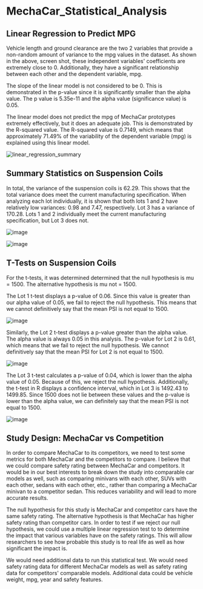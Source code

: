 # MechaCar_Statistical_Analysis

## Linear Regression to Predict MPG

Vehicle length and ground clearance are the two 2  variables that provide a non-random amount of variance to the mpg values in the dataset. As shown in the above, screen shot, these independent variables' coefficients are extremely close to 0. Additionally, they have a significant relationship between each other and the dependent variable, mpg.

The slope of the linear model is not considered to be 0. This is demonstrated in the p-value since it is significantly smaller than the alpha value. The p value is 5.35e-11 and the alpha value (significance value) is 0.05. 

The linear model does not predict the mpg of MechaCar prototypes extremely effectively, but it does an adequate job. This is demonstrated by the R-squared value. The R-squared value is 0.7149, which means that approximately 71.49% of the variability of the dependent variable (mpg) is explained using this linear model.  

![linear_regression_summary](https://user-images.githubusercontent.com/109561408/200986980-5ae1b3f2-bf07-4e6d-9cbc-e6535c4c4cbb.png)

## Summary Statistics on Suspension Coils

In total, the variance of the suspension coils is 62.29. This shows that the total variance does meet the current manufacturing specification. When analyzing each lot individually, it is shown that both lots 1 and 2 have relatively low variances: 0.98 and 7.47, respectively. Lot 3 has a variance of 170.28. Lots 1 and 2 individually meet the current manufacturing specification, but Lot 3 does not. 

![image](https://user-images.githubusercontent.com/109561408/200987046-4e17187b-f7ec-43b7-951d-e84632ff9486.png)

![image](https://user-images.githubusercontent.com/109561408/200987100-b3ee6e47-5e87-43fa-be67-47b560e1186d.png)

## T-Tests on Suspension Coils

For the t-tests, it was determined determined that the null hypothesis is mu = 1500. The alternative hypothesis is mu not = 1500. 

The Lot 1 t-test displays a p-value of 0.06. Since this value is greater than our alpha value of 0.05, we fail to reject the null hypothesis. This means that we cannot definitively say that the mean PSI is not equal to 1500. 

![image](https://user-images.githubusercontent.com/109561408/200987281-076a9f0c-3dc9-4278-aa6b-a0e9e97415bb.png)

Similarly, the Lot 2 t-test displays a p-value greater than the alpha value. The alpha value is always 0.05 in this analysis. The p-value for Lot 2 is 0.61, which means that we fail to reject the null hypothesis. We cannot definitively say that the mean PSI for Lot 2 is not equal to 1500.

![image](https://user-images.githubusercontent.com/109561408/200987333-865a0f82-444e-4504-bff8-9429e53449dd.png)

The Lot 3 t-test calculates a p-value of 0.04, which is lower than the alpha value of 0.05. Because of this, we reject the null hypothesis. Additionally, the t-test in R displays a confidence interval, which in Lot 3 is 1492.43 to 1499.85. Since 1500 does not lie between these values and the p-value is lower than the alpha value, we can definitely say that the mean PSI is not equal to 1500. 

![image](https://user-images.githubusercontent.com/109561408/200987377-f6647830-679e-4fab-9d72-51399aed7b1b.png)

## Study Design: MechaCar vs Competition

In order to compare MechaCar to its competitors, we need to test some metrics for both MechaCar and the competitors to compare. I believe that we could compare safety rating between MechaCar and competitors. It would be in our best interests to break down the study into comparable car models as well, such as comparing minivans with each other, SUVs with each other, sedans with each other, etc., rather than comparing a MechaCar minivan to a competitor sedan. This reduces variability and will lead to more accurate results.

The null hypothesis for this study is MechaCar and competitor cars have the same safety rating. The alternative hypothesis is that MechaCar has higher safety rating than competitor cars. In order to test if we reject our null hypothesis, we could use a multiple linear regression test to to determine the impact that various variables have on the safety ratings. This will allow researchers to see how probable this study is to real life as well as how significant the impact is. 

We would need additional data to run this statistical test. We would need safety rating data for different MechaCar models as well as safety rating data for competitors' comparable models. Additional data could be vehicle weight, mpg, year and safety features. 
